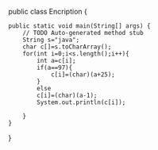 public class Encription {

	public static void main(String[] args) {
		// TODO Auto-generated method stub
		String s="java";
		char c[]=s.toCharArray();
		for(int i=0;i<s.length();i++){
			int a=c[i];
			if(a==97){
				c[i]=(char)(a+25);
			}
			else
			c[i]=(char)(a-1);
			System.out.println(c[i]);
			
		}
	}

}
